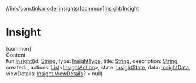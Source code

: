 //[link](../../index.md)/[com.tink.model.insights](../index.md)/[[common]Insight](index.md)/[Insight](-insight.md)



# Insight  
[common]  
Content  
fun [Insight](-insight.md)(id: [String](https://kotlinlang.org/api/latest/jvm/stdlib/kotlin/-string/index.html), type: [InsightType](../[common]-insight-type/index.md), title: [String](https://kotlinlang.org/api/latest/jvm/stdlib/kotlin/-string/index.html), description: [String](https://kotlinlang.org/api/latest/jvm/stdlib/kotlin/-string/index.html), created: <ERROR CLASS>, actions: [List](https://kotlinlang.org/api/latest/jvm/stdlib/kotlin.collections/-list/index.html)<[InsightAction](../[common]-insight-action/index.md)>, state: [InsightState](../[common]-insight-state/index.md), data: [InsightData](../[common]-insight-data/index.md), viewDetails: [Insight.ViewDetails](-view-details/index.md)? = null)  



